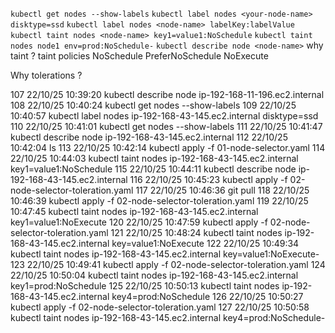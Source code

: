 ```kubectl get nodes --show-labels```
```kubectl label nodes <your-node-name> disktype=ssd```
```kubectl label nodes <node-name> labelKey:labelValue```
```kubectl taint nodes <node-name> key1=value1:NoSchedule```
```kubectl taint nodes node1 env=prod:NoSchedule-```
```kubectl describe node <node-name>```
why taint ?
taint policies 
    NoSchedule
    PreferNoSchedule
    NoExecute

Why tolerations ?


  107  22/10/25 10:39:20 kubectl describe node ip-192-168-11-196.ec2.internal
  108  22/10/25 10:40:24 kubectl get nodes --show-labels
  109  22/10/25 10:40:57 kubectl label nodes ip-192-168-43-145.ec2.internal  disktype=ssd
  110  22/10/25 10:41:01 kubectl get nodes --show-labels
  111  22/10/25 10:41:47 kubectl describe node ip-192-168-43-145.ec2.internal
  112  22/10/25 10:42:04 ls
  113  22/10/25 10:42:14 kubectl apply -f 01-node-selector.yaml
  114  22/10/25 10:44:03 kubectl taint nodes ip-192-168-43-145.ec2.internal key1=value1:NoSchedule
  115  22/10/25 10:44:11 kubectl describe node ip-192-168-43-145.ec2.internal
  116  22/10/25 10:45:23 kubectl apply -f 02-node-selector-toleration.yaml
  117  22/10/25 10:46:36 git pull
  118  22/10/25 10:46:39 kubectl apply -f 02-node-selector-toleration.yaml
  119  22/10/25 10:47:45 kubectl taint nodes ip-192-168-43-145.ec2.internal key1=value1:NoExecute
  120  22/10/25 10:47:59 kubectl apply -f 02-node-selector-toleration.yaml
  121  22/10/25 10:48:24 kubectl taint nodes ip-192-168-43-145.ec2.internal key=value1:NoExecute
  122  22/10/25 10:49:34 kubectl taint nodes ip-192-168-43-145.ec2.internal key=value1:NoExecute-
  123  22/10/25 10:49:41 kubectl apply -f 02-node-selector-toleration.yaml
  124  22/10/25 10:50:04 kubectl taint nodes ip-192-168-43-145.ec2.internal key1=prod:NoSchedule
  125  22/10/25 10:50:13 kubectl taint nodes ip-192-168-43-145.ec2.internal key4=prod:NoSchedule
  126  22/10/25 10:50:27 kubectl apply -f 02-node-selector-toleration.yaml
  127  22/10/25 10:50:58 kubectl taint nodes ip-192-168-43-145.ec2.internal key4=prod:NoSchedule-
